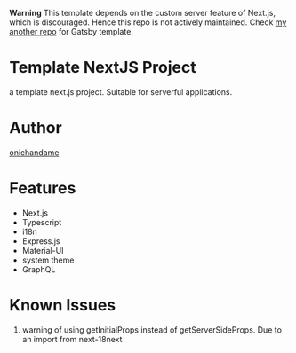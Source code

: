 **Warning** This template depends on the custom server feature of Next.js, which is discouraged. Hence this repo is not actively maintained. Check [my another repo](https://github.com/onichandame/gatsby-template) for Gatsby template.

# Template NextJS Project

a template next.js project. Suitable for serverful applications.

# Author

[onichandame](https://github.com/onichandame)

# Features

- Next.js
- Typescript
- i18n
- Express.js
- Material-UI
- system theme
- GraphQL

# Known Issues

1. warning of using getInitialProps instead of getServerSideProps. Due to an import from next-18next
